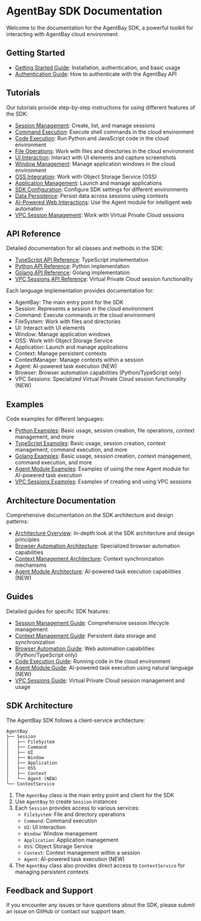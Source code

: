 # AgentBay SDK Documentation

Welcome to the documentation for the AgentBay SDK, a powerful toolkit for interacting with AgentBay cloud environment.

## Getting Started

- [Getting Started Guide](getting-started.md): Installation, authentication, and basic usage
- [Authentication Guide](guides/authentication.md): How to authenticate with the AgentBay API

## Tutorials

Our tutorials provide step-by-step instructions for using different features of the SDK:

- [Session Management](tutorials/session-management.md): Create, list, and manage sessions
- [Command Execution](tutorials/command-execution.md): Execute shell commands in the cloud environment
- [Code Execution](tutorials/code-execution.md): Run Python and JavaScript code in the cloud environment
- [File Operations](tutorials/file-operations.md): Work with files and directories in the cloud environment
- [UI Interaction](tutorials/ui-interaction.md): Interact with UI elements and capture screenshots
- [Window Management](tutorials/window-management.md): Manage application windows in the cloud environment
- [OSS Integration](tutorials/oss-integration.md): Work with Object Storage Service (OSS)
- [Application Management](tutorials/application-management.md): Launch and manage applications
- [SDK Configuration](tutorials/sdk-configuration.md): Configure SDK settings for different environments
- [Data Persistence](tutorials/data-persistence.md): Persist data across sessions using contexts
- [AI-Powered Web Interactions](tutorials/ai-web-interactions.md): Use the Agent module for intelligent web automation
- [VPC Session Management](tutorials/vpc-sessions.md): Work with Virtual Private Cloud sessions

## API Reference

Detailed documentation for all classes and methods in the SDK:

- [TypeScript API Reference](api-reference/typescript/README.md): TypeScript implementation
- [Python API Reference](api-reference/python/README.md): Python implementation
- [Golang API Reference](api-reference/golang/README.md): Golang implementation
- [VPC Sessions API Reference](api-reference/vpc-sessions.md): Virtual Private Cloud session functionality

Each language implementation provides documentation for:

- AgentBay: The main entry point for the SDK
- Session: Represents a session in the cloud environment
- Command: Execute commands in the cloud environment
- FileSystem: Work with files and directories
- UI: Interact with UI elements
- Window: Manage application windows
- OSS: Work with Object Storage Service
- Application: Launch and manage applications
- Context: Manage persistent contexts
- ContextManager: Manage contexts within a session
- Agent: AI-powered task execution (NEW)
- Browser: Browser automation capabilities (Python/TypeScript only)
- VPC Sessions: Specialized Virtual Private Cloud session functionality (NEW)

## Examples

Code examples for different languages:

- [Python Examples](examples/python): Basic usage, session creation, file operations, context management, and more
- [TypeScript Examples](examples/typescript): Basic usage, session creation, context management, command execution, and more 
- [Golang Examples](examples/golang): Basic usage, session creation, context management, command execution, and more
- [Agent Module Examples](examples/agent-module.md): Examples of using the new Agent module for AI-powered task execution
- [VPC Sessions Examples](examples/vpc-sessions.md): Examples of creating and using VPC sessions

## Architecture Documentation

Comprehensive documentation on the SDK architecture and design patterns:

- [Architecture Overview](architecture/README.md): In-depth look at the SDK architecture and design principles
- [Browser Automation Architecture](architecture/browser-automation.md): Specialized browser automation capabilities
- [Context Management Architecture](architecture/context-management.md): Context synchronization mechanisms
- [Agent Module Architecture](architecture/agent-module.md): AI-powered task execution capabilities (NEW)

## Guides

Detailed guides for specific SDK features:

- [Session Management Guide](guides/session-management.md): Comprehensive session lifecycle management
- [Context Management Guide](guides/context-management.md): Persistent data storage and synchronization
- [Browser Automation Guide](guides/browser-automation.md): Web automation capabilities (Python/TypeScript only)
- [Code Execution Guide](guides/code-execution.md): Running code in the cloud environment
- [Agent Module Guide](guides/agent-module.md): AI-powered task execution using natural language (NEW)
- [VPC Sessions Guide](guides/vpc-sessions.md): Virtual Private Cloud session management and usage

## SDK Architecture

The AgentBay SDK follows a client-service architecture:

```
AgentBay
├── Session
│   ├── FileSystem
│   ├── Command
│   ├── UI
│   ├── Window
│   ├── Application
│   ├── OSS
│   ├── Context
│   └── Agent (NEW)
└── ContextService
```

1. The `AgentBay` class is the main entry point and client for the SDK
2. Use `AgentBay` to create `Session` instances
3. Each `Session` provides access to various services:
   - `FileSystem`: File and directory operations
   - `Command`: Command execution
   - `UI`: UI interaction
   - `Window`: Window management
   - `Application`: Application management
   - `OSS`: Object Storage Service
   - `Context`: Context management within a session
   - `Agent`: AI-powered task execution (NEW)
4. The `AgentBay` class also provides direct access to `ContextService` for managing persistent contexts

## Feedback and Support

If you encounter any issues or have questions about the SDK, please submit an issue on GitHub or contact our support team.